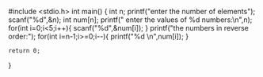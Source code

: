 #include <stdio.h>
int main()
{
    int  n;
    printf("enter the number of elements");
    scanf("%d",&n);
    int num[n];
    printf(" enter the values of %d  numbers:\n",n);
    for(int i=0;i<5;i++){
        scanf("%d",&num[i]);
    }
    printf("the numbers in reverse order:");
    for(int i=n-1;i>=0;i--){
        printf("%d \n",num[i]);
    } 

    return 0;
}
